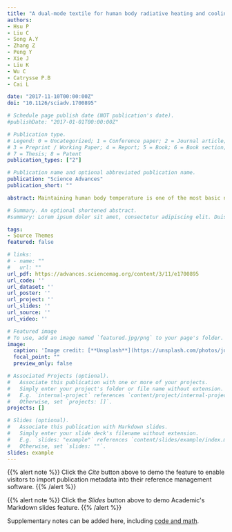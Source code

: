 ```yaml
---
title: "A dual-mode textile for human body radiative heating and cooling"
authors:
- Hsu P
- Liu C
- Song A.Y
- Zhang Z
- Peng Y
- Xie J
- Liu K 
- Wu C
- Catrysse P.B
- Cai L

date: "2017-11-10T00:00:00Z"
doi: "10.1126/sciadv.1700895"

# Schedule page publish date (NOT publication's date).
#publishDate: "2017-01-01T00:00:00Z"

# Publication type.
# Legend: 0 = Uncategorized; 1 = Conference paper; 2 = Journal article;
# 3 = Preprint / Working Paper; 4 = Report; 5 = Book; 6 = Book section;
# 7 = Thesis; 8 = Patent
publication_types: ["2"]

# Publication name and optional abbreviated publication name.
publication: "Science Advances"
publication_short: ""

abstract: Maintaining human body temperature is one of the most basic needs for living, which often consumes a huge amount of energy to keep the ambient temperature constant. To expand the ambient temperature range while maintaining human thermal comfort, the concept of personal thermal management has been recently demonstrated in heating and cooling textiles separately through human body infrared radiation control. Realizing these two opposite functions within the same textile would represent an exciting scientific challenge and a significant technological advancement. We demonstrate a dual-mode textile that can perform both passive radiative heating and cooling using the same piece of textile without any energy input. The dual-mode textile is composed of a bilayer emitter embedded inside an infrared-transparent nanoporous polyethylene (nanoPE) layer. We demonstrate that the asymmetrical characteristics of both emissivity and nanoPE thickness can result in two different heat transfer coefficients and achieve heating when the low-emissivity layer is facing outside and cooling by wearing the textile inside out when the high-emissivity layer is facing outside. This can expand the thermal comfort zone by 6.5°C. Numerical fitting of the data further predicts 14.7°C of comfort zone expansion for dual-mode textiles with large emissivity contrast

# Summary. An optional shortened abstract.
#summary: Lorem ipsum dolor sit amet, consectetur adipiscing elit. Duis posuere tellus ac convallis placerat. Proin tincidunt magna sed ex sollicitudin condimentum.

tags:
- Source Themes
featured: false

# links:
# - name: ""
#   url: ""
url_pdf: https://advances.sciencemag.org/content/3/11/e1700895
url_code: ''
url_dataset: ''
url_poster: ''
url_project: ''
url_slides: ''
url_source: ''
url_video: ''

# Featured image
# To use, add an image named `featured.jpg/png` to your page's folder. 
image:
  caption: 'Image credit: [**Unsplash**](https://unsplash.com/photos/jdD8gXaTZsc)'
  focal_point: ""
  preview_only: false

# Associated Projects (optional).
#   Associate this publication with one or more of your projects.
#   Simply enter your project's folder or file name without extension.
#   E.g. `internal-project` references `content/project/internal-project/index.md`.
#   Otherwise, set `projects: []`.
projects: []

# Slides (optional).
#   Associate this publication with Markdown slides.
#   Simply enter your slide deck's filename without extension.
#   E.g. `slides: "example"` references `content/slides/example/index.md`.
#   Otherwise, set `slides: ""`.
slides: example
---
```


{{% alert note %}}
Click the *Cite* button above to demo the feature to enable visitors to import publication metadata into their reference management software.
{{% /alert %}}

{{% alert note %}}
Click the *Slides* button above to demo Academic's Markdown slides feature.
{{% /alert %}}

Supplementary notes can be added here, including [code and math](https://sourcethemes.com/academic/docs/writing-markdown-latex/).
